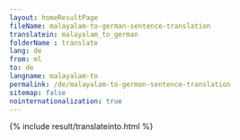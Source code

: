 ```yaml
---
layout: homeResultPage
fileName: malayalam-to-german-sentence-translation
translatein: malayalam_to_german
folderName : translate
lang: de
from: ml
to: de
langname: malayalam-to
permalink: /de/malayalam-to-german-sentence-translation
sitemap: false
nointernationalization: true
---
```

{% include result/translateinto.html %}

<script src="/js/result/translation.js" data-foldername="{{page.folderName}}" data-lang="{{page.lang}}"></script>
